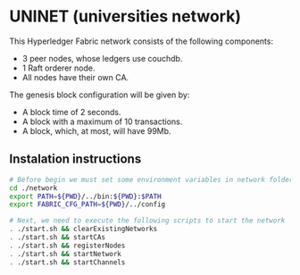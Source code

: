 # UNINET (universities network)

This Hyperledger Fabric network consists of the following components:

- 3 peer nodes, whose ledgers use couchdb.
- 1 Raft orderer node.
- All nodes have their own CA.

The genesis block configuration will be given by:

- A block time of 2 seconds.
- A block with a maximum of 10 transactions.
- A block, which, at most, will have 99Mb.

## Instalation instructions

```sh
# Before begin we must set some environment variables in network folder
cd ./network
export PATH=${PWD}/../bin:${PWD}:$PATH
export FABRIC_CFG_PATH=${PWD}/../config

# Next, we need to execute the following scripts to start the network
. ./start.sh && clearExistingNetworks
. ./start.sh && startCAs
. ./start.sh && registerNodes
. ./start.sh && startNetwork
. ./start.sh && startChannels
```
